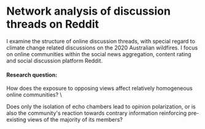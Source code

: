 # Network analysis of discussion threads on Reddit

I examine the structure of online discussion threads, with special regard to climate change related discussions on the 2020 Australian wildfires. I focus on online communities within the social news aggregation, content rating and social discussion platform Reddit.  

####  Research question:
How does the exposure to opposing views affect relatively homogeneous online communities? \\

Does only the isolation of echo chambers lead to opinion polarization, or is also the community's reaction towards contrary information reinforcing pre-existing views of the majority of its members? 


